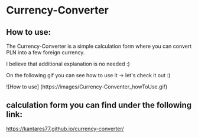# Currency-Converter

## How to use:

The Currency-Converter is a simple calculation form where you can convert PLN into a few foreign currency.

I believe that additional explanation is no needed :)

On the following gif you can see how to use it -> let's check it out :)

![How to use] (https://images/Currency-Conventer_howToUse.gif)

## calculation form you can find under the following link:

https://kantares77.github.io/currency-converter/
